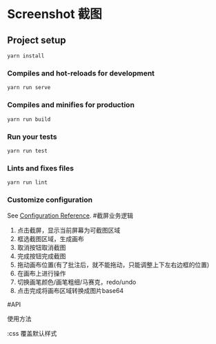 # Screenshot 截图

## Project setup
```
yarn install
```

### Compiles and hot-reloads for development
```
yarn run serve
```

### Compiles and minifies for production
```
yarn run build
```

### Run your tests
```
yarn run test
```

### Lints and fixes files
```
yarn run lint
```

### Customize configuration
See [Configuration Reference](https://cli.vuejs.org/config/).
#截屏业务逻辑
1. 点击截屏，显示当前屏幕为可截图区域
2. 框选截图区域，生成画布
3. 取消按钮取消截图
4. 完成按钮完成截图
5. 拖动画布位置(有了批注后，就不能拖动，只能调整上下左右边框的位置)
6. 在画布上进行操作
7. 切换画笔颜色/画笔粗细/马赛克，redo/undo
8. 点击完成将画布区域转换成图片base64

#API

使用方法

:css 覆盖默认样式
